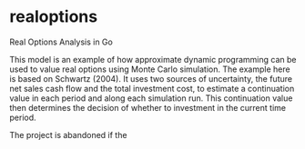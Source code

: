 # realoptions
Real Options Analysis in Go

This model is an example of how approximate dynamic programming can be used to value 
real options using Monte Carlo simulation. The example here is based on Schwartz (2004).
It uses two sources of uncertainty, the future net sales cash flow and the total investment 
cost, to estimate a continuation value in each period and along each simulation run. This 
continuation value then determines the decision of whether to investment in the current
time period. 

The project is abandoned if the 

